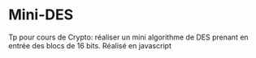 # Mini-DES

Tp pour cours de Crypto:
réaliser un mini algorithme de DES prenant en entrée des blocs de 16 bits.
Réalisé en javascript
